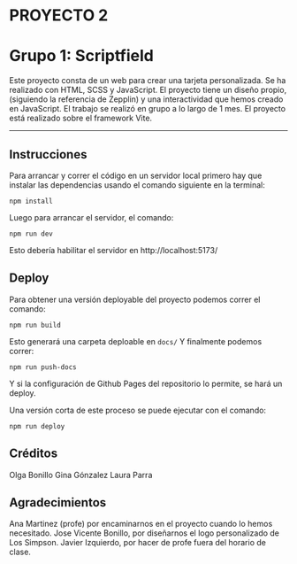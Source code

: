# PROYECTO 2

# Grupo 1: Scriptfield

Este proyecto consta de un web para crear una tarjeta personalizada. Se ha realizado con HTML, SCSS y JavaScript.
El proyecto tiene un diseño propio, (siguiendo la referencia de Zepplin) y una interactividad que hemos creado en JavaScript.
El trabajo se realizó en grupo a lo largo de 1 mes. El proyecto está realizado sobre el framework Vite.

---

## Instrucciones

Para arrancar y correr el código en un servidor local primero hay que instalar las dependencias usando el comando siguiente en la terminal:

`npm install`

Luego para arrancar el servidor, el comando:

`npm run dev`

Esto debería habilitar el servidor en http://localhost:5173/

## Deploy

Para obtener una versión deployable del proyecto podemos correr el comando:

`npm run build`

Esto generará una carpeta deploable en `docs/`
Y finalmente podemos correr:

`npm run push-docs`

Y si la configuración de Github Pages del repositorio lo permite, se hará un deploy.

Una versión corta de este proceso se puede ejecutar con el comando:

`npm run deploy`

## Créditos

Olga Bonillo
Gina Gónzalez
Laura Parra

## Agradecimientos

Ana Martinez (profe) por encaminarnos en el proyecto cuando lo hemos necesitado.
Jose Vicente Bonillo, por diseñarnos el logo personalizado de Los Simpson.
Javier Izquierdo, por hacer de profe fuera del horario de clase.

